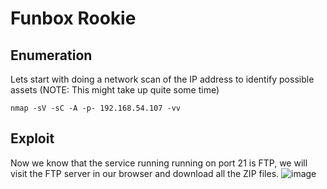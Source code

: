 # Funbox Rookie
## Enumeration
Lets start with doing a network scan of the IP address to identify possible assets (NOTE: This might take up quite some time)
```code
nmap -sV -sC -A -p- 192.168.54.107 -vv
```

## Exploit
Now we know that the service running running on port 21 is FTP, we will visit the FTP server in our browser and download all the ZIP files.
![image](https://user-images.githubusercontent.com/42378287/128554707-c95e2405-e5f0-4345-8b9b-03831450da2d.png)
